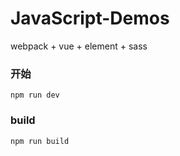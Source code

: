 # JavaScript-Demos
webpack + vue + element + sass

### 开始

`npm run dev`

### build

`npm run build`